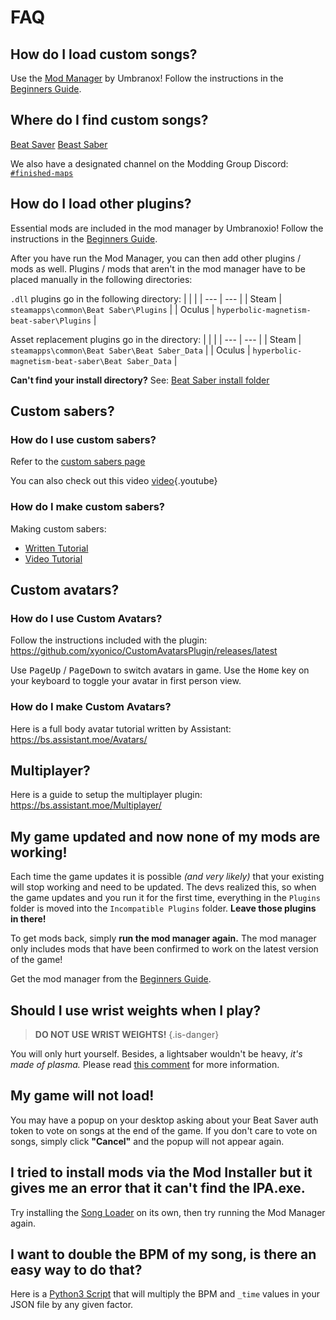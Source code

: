 <!-- TITLE: FAQ -->
<!-- SUBTITLE: Frequently Asked Questions! -->
# FAQ
## How do I load custom songs?
Use the [Mod Manager](https://github.com/Umbranoxio/BeatSaberModInstaller/releases) by Umbranox! 
Follow the instructions in the [Beginners Guide](beginners-guide).

## Where do I find custom songs?
[Beat Saver](https://beatsaver.com/)
[Beast Saber](https://bsaber.com/)

We also have a designated channel on the Modding Group Discord: [`#finished-maps`](https://discordapp.com/channels/441805394323439646/442342190060929055/)

## How do I load other plugins?
Essential mods are included in the mod manager by Umbranoxio!
Follow the instructions in the [Beginners Guide](beginners-guide).

After you have run the Mod Manager, you can then add other plugins / mods as well.
Plugins / mods that aren't in the mod manager have to be placed manually in the following directories:


`.dll` plugins go in the following directory:
|  |  |
| --- | --- |
| Steam | `steamapps\common\Beat Saber\Plugins` |
| Oculus | `hyperbolic-magnetism-beat-saber\Plugins` |

Asset replacement plugins go in the directory:
|  |  |
| --- | --- |
| Steam | `steamapps\common\Beat Saber\Beat Saber_Data` |
| Oculus | `hyperbolic-magnetism-beat-saber\Beat Saber_Data` |

**Can't find your install directory?** See: [Beat Saber install folder](faq/install-folder)

## Custom sabers?

### How do I use custom sabers?

Refer to the [custom sabers page](https://wiki.assistant.moe/models/custom-sabers#installation)

You can also check out this video
[video](https://youtu.be/dUzyochSTt4){.youtube}

### How do I make custom sabers?

Making custom sabers:
* [Written Tutorial](https://bs.assistant.moe/Sabers/)
* [Video Tutorial](https://www.youtube.com/watch?v=mhMeR9CEUjk)

## Custom avatars?

### How do I use Custom Avatars?

Follow the instructions included with the plugin:
https://github.com/xyonico/CustomAvatarsPlugin/releases/latest

Use <kbd>PageUp</kbd> / <kbd>PageDown</kbd> to switch avatars in game.
Use the <kbd>Home</kbd> key on your keyboard to toggle your avatar in first person view.

### How do I make Custom Avatars?
Here is a full body avatar tutorial written by Assistant: https://bs.assistant.moe/Avatars/

## Multiplayer?
Here is a guide to setup the multiplayer plugin: https://bs.assistant.moe/Multiplayer/

## My game updated and now none of my mods are working!
Each time the game updates it is possible *(and very likely)* that your existing will stop working and need to be updated.
The devs realized this, so when the game updates and you run it for the first time, everything in the `Plugins` folder is moved into the `Incompatible Plugins` folder. **Leave those plugins in there!**

To get mods back, simply **run the mod manager again.**
The mod manager only includes mods that have been confirmed to work on the latest version of the game!

Get the mod manager from the [Beginners Guide](beginners-guide).

## Should I use wrist weights when I play?
> **DO NOT USE WRIST WEIGHTS!**
{.is-danger}

You will only hurt yourself. Besides, a lightsaber wouldn't be heavy, *it's made of plasma.*
Please read [this comment](https://www.reddit.com/r/Vive/comments/8g9jgs/beat_saber_has_now_released/dya1yl7/) for more information.

## My game will not load!
You may have a popup on your desktop asking about your Beat Saver auth token to vote on songs at the end of the game.
If you don't care to vote on songs, simply click **"Cancel"** and the popup will not appear again.

## I tried to install mods via the Mod Installer but it gives me an error that it can't find the IPA.exe.
Try installing the [Song Loader](https://github.com/xyonico/BeatSaberSongLoader/releases) on its own, then try running the Mod Manager again.

## I want to double the BPM of my song, is there an easy way to do that?
Here is a [Python3 Script](https://cdn.discordapp.com/attachments/442372806705938434/447910905972523008/beat-saber-time-multiplier.zip) that will multiply the BPM and `_time` values in your JSON file by any given factor.